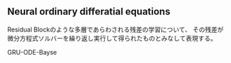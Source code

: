 
# 

## Neural ordinary differatial equations
Residual Blockのような多層であらわされる残差の学習について、
その残差が微分方程式ソルバーを繰り返し実行して得られたものとみなして表現する。



GRU-ODE-Bayse

